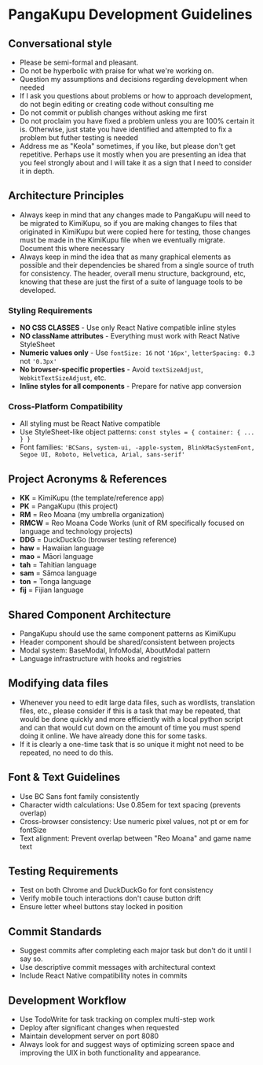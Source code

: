 # PangaKupu Development Guidelines

## Conversational style
- Please be semi-formal and pleasant.
- Do not be hyperbolic with praise for what we're working on.
- Question my assumptions and decisions regarding development when needed
- If I ask you questions about problems or how to approach development, do not begin editing or creating code without consulting me
- Do not commit or publish changes without asking me first
- Do not proclaim you have fixed a problem unless you are 100% certain it is. Otherwise, just state you have identified and attempted to fix a problem but futher testing is needed
- Address me as "Keola" sometimes, if you like, but please don't get repetitive. Perhaps use it mostly when you are presenting an idea that you feel strongly about and I will take it as a sign that I need to consider it in depth.

## Architecture Principles

- Always keep in mind that any changes made to PangaKupu will need to be migrated to KimiKupu, so if you are making changes to files that originated in KimiKupu but were copied here for testing, those changes must be made in the KimiKupu file when we eventually migrate. Document this where necessary
- Always keep in mind the idea that as many graphical elements as possible and their dependencies be shared from a single source of truth for consistency. The header, overall menu structure, background, etc, knowing that these are just the first of a suite of language tools to be developed.

### Styling Requirements
- **NO CSS CLASSES** - Use only React Native compatible inline styles
- **NO className attributes** - Everything must work with React Native StyleSheet
- **Numeric values only** - Use `fontSize: 16` not `'16px'`, `letterSpacing: 0.3` not `'0.3px'`
- **No browser-specific properties** - Avoid `textSizeAdjust`, `WebkitTextSizeAdjust`, etc.
- **Inline styles for all components** - Prepare for native app conversion

### Cross-Platform Compatibility
- All styling must be React Native compatible
- Use StyleSheet-like object patterns: `const styles = { container: { ... } }`
- Font families: `'BCSans, system-ui, -apple-system, BlinkMacSystemFont, Segoe UI, Roboto, Helvetica, Arial, sans-serif'`

## Project Acronyms & References

- **KK** = KimiKupu (the template/reference app)
- **PK** = PangaKupu (this project)
- **RM** = Reo Moana (my umbrella organization)
- **RMCW** = Reo Moana Code Works (unit of RM specifically focused on language and technology projects)
- **DDG** = DuckDuckGo (browser testing reference)
- **haw** = Hawaiian language
- **mao** = Māori language
- **tah** = Tahitian language
- **sam** = Sāmoa language
- **ton** = Tonga language
- **fij** = Fijian language

## Shared Component Architecture
- PangaKupu should use the same component patterns as KimiKupu
- Header component should be shared/consistent between projects
- Modal system: BaseModal, InfoModal, AboutModal pattern
- Language infrastructure with hooks and registries

## Modifying data files
- Whenever you need to edit large data files, such as wordlists, translation files, etc., please consider if this is a task that may be repeated, that would be done quickly and more efficiently with a local python script and can that would cut down on the amount of time you must spend doing it online. We have already done this for some tasks.
- If it is clearly a one-time task that is so unique it might not need to be repeated, no need to do this.

## Font & Text Guidelines
- Use BC Sans font family consistently
- Character width calculations: Use 0.85em for text spacing (prevents overlap)
- Cross-browser consistency: Use numeric pixel values, not pt or em for fontSize
- Text alignment: Prevent overlap between "Reo Moana" and game name text

## Testing Requirements
- Test on both Chrome and DuckDuckGo for font consistency
- Verify mobile touch interactions don't cause button drift
- Ensure letter wheel buttons stay locked in position

## Commit Standards
- Suggest commits after completing each major task but don't do it until I say so.
- Use descriptive commit messages with architectural context
- Include React Native compatibility notes in commits

## Development Workflow
- Use TodoWrite for task tracking on complex multi-step work
- Deploy after significant changes when requested
- Maintain development server on port 8080
- Always look for and suggest ways of optimizing screen space and improving the UIX in both functionality and appearance.